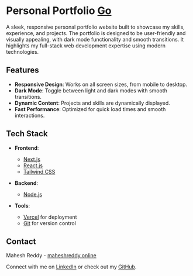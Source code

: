 # Personal Portfolio [Go](https://maheshreddy.online/)
 
A sleek, responsive personal portfolio website built to showcase my skills, experience, and projects. The portfolio is designed to be user-friendly and visually appealing, with dark mode functionality and smooth transitions. It highlights my full-stack web development expertise using modern technologies.

## Features 

- **Responsive Design**: Works on all screen sizes, from mobile to desktop.
- **Dark Mode**: Toggle between light and dark modes with smooth transitions.
- **Dynamic Content**: Projects and skills are dynamically displayed.
- **Fast Performance**: Optimized for quick load times and smooth interactions.

## Tech Stack

- **Frontend**: 
  - [Next.js](https://nextjs.org/)
  - [React.js](https://reactjs.org/)
  - [Tailwind CSS](https://tailwindcss.com/)
  
- **Backend**:
  - [Node.js](https://nodejs.org/)

- **Tools**:
  - [Vercel](https://vercel.com/) for deployment
  - [Git](https://git-scm.com/) for version control

## Contact

Mahesh Reddy - [maheshreddy.online](https://maheshreddy.online)

Connect with me on [LinkedIn](https://www.linkedin.com/in/maheshreddyyellareddy) or check out my [GitHub](https://github.com/yellareddymaheshreddy).

